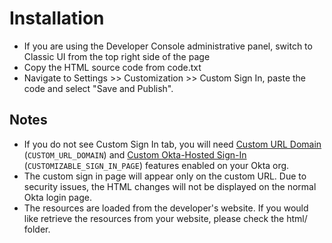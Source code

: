 # Installation
* If you are using the Developer Console administrative panel, switch to Classic UI from the top right side of the page
* Copy the HTML source code from code.txt
* Navigate to Settings >> Customization >> Custom Sign In, paste the code and select "Save and Publish".

## Notes
* If you do not see Custom Sign In tab, you will need [Custom URL Domain](https://help.okta.com/en/prod/Content/Topics/Settings/custom-url-domain.htm?cshid=ext_custom_url_domain) (`CUSTOM_URL_DOMAIN`) and [Custom Okta-Hosted Sign-In](https://help.okta.com/en/prod/Content/Topics/Settings/custom-okta-hosted-sign-in-page.htm) (`CUSTOMIZABLE_SIGN_IN_PAGE`) features enabled on your Okta org.
* The custom sign in page will appear only on the custom URL. Due to security issues, the HTML changes will not be displayed on the normal Okta login page.
* The resources are loaded from the developer's website. If you would like retrieve the resources from your website, please check the html/ folder.